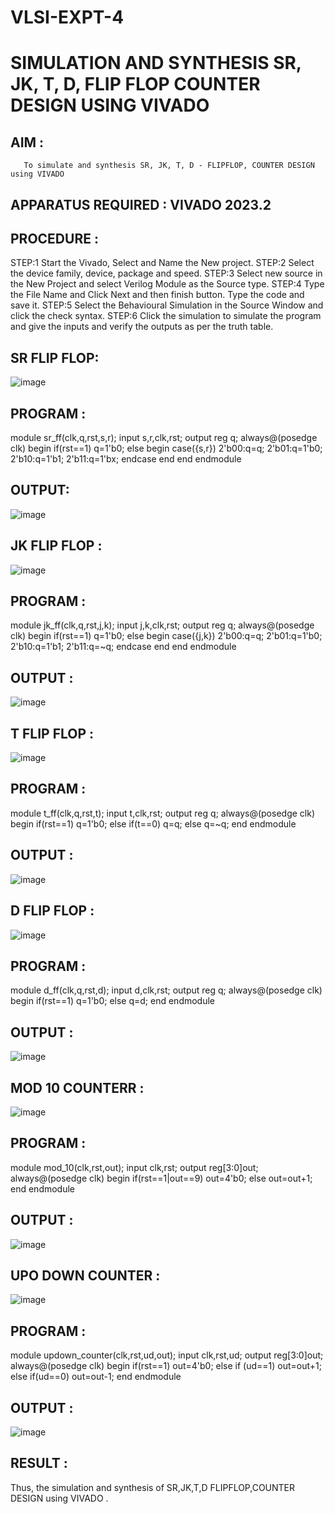 # VLSI-EXPT-4
# SIMULATION AND SYNTHESIS SR, JK, T, D, FLIP FLOP COUNTER DESIGN USING VIVADO
## AIM :
       To simulate and synthesis SR, JK, T, D - FLIPFLOP, COUNTER DESIGN using VIVADO
## APPARATUS REQUIRED : VIVADO 2023.2
## PROCEDURE :
STEP:1 Start the Vivado, Select and Name the New project.
STEP:2 Select the device family, device, package and speed.
STEP:3 Select new source in the New Project and select Verilog Module as the Source type.
STEP:4 Type the File Name and Click Next and then finish button. Type the code and save it.
STEP:5 Select the Behavioural Simulation in the Source Window and click the check syntax.
STEP:6 Click the simulation to simulate the program and give the inputs and verify the outputs as per the truth table.
## SR FLIP FLOP:
![image](https://github.com/JAYASHREEER/VLSI-EXPT-4/assets/166278992/1029c59f-21ba-4978-bdf4-93f0510a2545)
## PROGRAM :
module sr_ff(clk,q,rst,s,r); 
input s,r,clk,rst; 
output reg q;
always@(posedge clk) 
begin if(rst==1) q=1'b0; 
else begin
case({s,r}) 
2'b00:q=q;
2'b01:q=1'b0;
2'b10:q=1'b1; 
2'b11:q=1'bx; 
endcase 
end 
end endmodule
## OUTPUT: 
![image](https://github.com/JAYASHREEER/VLSI-EXPT-4/assets/166278992/921af2d7-c7b0-4842-a250-af75cebab437)

## JK FLIP FLOP :
![image](https://github.com/JAYASHREEER/VLSI-EXPT-4/assets/166278992/b2da2efb-f73b-43ae-8a89-c106eb35cc2d)
## PROGRAM :
module jk_ff(clk,q,rst,j,k);
input j,k,clk,rst; 
output reg q;
always@(posedge clk) 
begin if(rst==1) 
q=1'b0; 
else begin
case({j,k}) 
2'b00:q=q;
2'b01:q=1'b0;
2'b10:q=1'b1; 
2'b11:q=~q; 
endcase end
end 
endmodule
## OUTPUT :
![image](https://github.com/JAYASHREEER/VLSI-EXPT-4/assets/166278992/043f78c4-566b-4c34-b033-10849c7a004b)

## T FLIP FLOP :
![image](https://github.com/JAYASHREEER/VLSI-EXPT-4/assets/166278992/08491943-9453-4e7d-958b-c847f82b9af2)
## PROGRAM :
module t_ff(clk,q,rst,t); 
input t,clk,rst; 
output reg q; 
always@(posedge clk) 
begin if(rst==1) q=1'b0; else if(t==0) q=q; else
q=~q; 
end 
endmodule
## OUTPUT :
![image](https://github.com/JAYASHREEER/VLSI-EXPT-4/assets/166278992/e14f60ca-26c0-4f48-9507-f7a2ddb8d149)

## D FLIP FLOP :
![image](https://github.com/JAYASHREEER/VLSI-EXPT-4/assets/166278992/6277a127-0aea-41bd-bba9-5bbd41a4c440)
## PROGRAM :
module d_ff(clk,q,rst,d); 
input d,clk,rst; 
output reg q; 
always@(posedge clk) 
begin
if(rst==1) 
q=1'b0;
else q=d; 
end endmodule
## OUTPUT :
![image](https://github.com/JAYASHREEER/VLSI-EXPT-4/assets/166278992/c23e8684-f469-4925-9f0f-01c1b72152c8)

## MOD 10 COUNTERR :
![image](https://github.com/JAYASHREEER/VLSI-EXPT-4/assets/166278992/048676d5-db25-4750-8231-696abb87f270)
## PROGRAM :
module mod_10(clk,rst,out); 
input clk,rst; 
output reg[3:0]out; 
always@(posedge clk)
begin if(rst==1|out==9) 
out=4'b0; 
else
out=out+1; 
end endmodule
## OUTPUT :
![image](https://github.com/JAYASHREEER/VLSI-EXPT-4/assets/166278992/76db017c-fe86-43ba-b69f-d62577dd4793)

## UPO DOWN COUNTER :
![image](https://github.com/JAYASHREEER/VLSI-EXPT-4/assets/166278992/dac62a99-31fb-4561-bc0f-3e0ae8676b14)

## PROGRAM :
module updown_counter(clk,rst,ud,out); 
input clk,rst,ud;
output reg[3:0]out; 
always@(posedge clk) 
begin if(rst==1) out=4'b0; 
else if (ud==1) out=out+1; 
else if(ud==0) out=out-1; 
end endmodule
## OUTPUT :
![image](https://github.com/JAYASHREEER/VLSI-EXPT-4/assets/166278992/279bf052-67e8-4f31-a246-691c246aad85)

## RESULT :
 Thus, the simulation and synthesis of SR,JK,T,D FLIPFLOP,COUNTER DESIGN using VIVADO .











